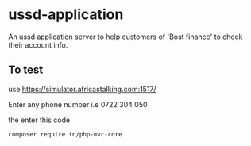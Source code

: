 # ussd-application
An ussd application server to help customers of 'Bost finance' to check their account info.
## To test

use https://simulator.africastalking.com:1517/ 

Enter any phone number i.e 0722 304 050

the enter this code
```#!/bin/bash
composer require tn/php-mvc-core
```
